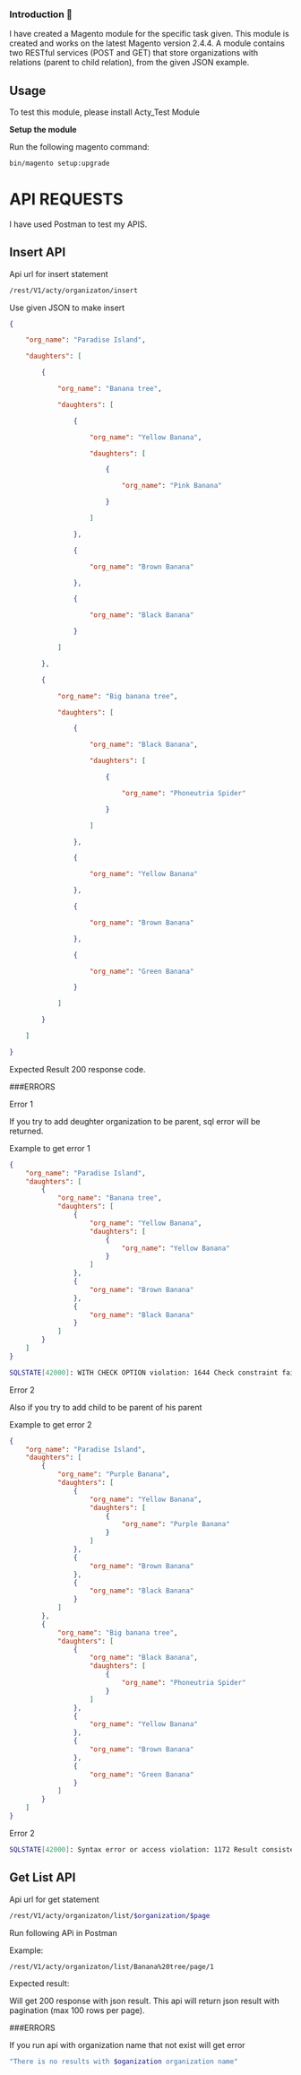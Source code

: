 ### Introduction 👋

I have created a Magento module for the specific task given. This module is created and works on the latest Magento version 2.4.4.
A module contains two  RESTful services (POST and GET) that store organizations with relations (parent to child relation), from the given JSON example.  

## Usage

To test this module, please install Acty_Test Module 

<b> Setup the module </b>

Run the following magento command: 

```bash
bin/magento setup:upgrade 
```
# API REQUESTS

I have used Postman to test my APIS.  

## Insert API 

Api url for insert statement

```bash
/rest/V1/acty/organizaton/insert 
```

Use given JSON to make insert

```json
{ 

    "org_name": "Paradise Island", 

    "daughters": [ 

        { 

            "org_name": "Banana tree", 

            "daughters": [ 

                { 

                    "org_name": "Yellow Banana", 

                    "daughters": [ 

                        { 

                            "org_name": "Pink Banana" 

                        } 

                    ] 

                }, 

                { 

                    "org_name": "Brown Banana" 

                }, 

                { 

                    "org_name": "Black Banana" 

                } 

            ] 

        }, 

        { 

            "org_name": "Big banana tree", 

            "daughters": [ 

                { 

                    "org_name": "Black Banana", 

                    "daughters": [ 

                        { 

                            "org_name": "Phoneutria Spider" 

                        } 

                    ] 

                }, 

                { 

                    "org_name": "Yellow Banana" 

                }, 

                { 

                    "org_name": "Brown Banana" 

                }, 

                { 

                    "org_name": "Green Banana" 

                } 

            ] 

        } 

    ] 

} 
```
Expected Result 200 response code. 

###ERRORS 

Error 1

If you try to add deughter organization to be parent, sql error will be returned. 

Example to get error 1
```json
{
    "org_name": "Paradise Island",
    "daughters": [
        {
            "org_name": "Banana tree",
            "daughters": [
                {
                    "org_name": "Yellow Banana",
                    "daughters": [
                        {
                            "org_name": "Yellow Banana"
                        }
                    ]
                },
                {
                    "org_name": "Brown Banana"
                },
                {
                    "org_name": "Black Banana"
                }
            ]
        }
    ]
}
```


```bash
SQLSTATE[42000]: WITH CHECK OPTION violation: 1644 Check constraint failed, same parent and child id
```

Error 2

Also if you try to add child to be parent of his parent 

Example to get error 2
```json
{
    "org_name": "Paradise Island",
    "daughters": [
        {
            "org_name": "Purple Banana",
            "daughters": [
                {
                    "org_name": "Yellow Banana",
                    "daughters": [
                        {
                            "org_name": "Purple Banana"
                        }
                    ]
                },
                {
                    "org_name": "Brown Banana"
                },
                {
                    "org_name": "Black Banana"
                }
            ]
        },
        {
            "org_name": "Big banana tree",
            "daughters": [
                {
                    "org_name": "Black Banana",
                    "daughters": [
                        {
                            "org_name": "Phoneutria Spider"
                        }
                    ]
                },
                {
                    "org_name": "Yellow Banana"
                },
                {
                    "org_name": "Brown Banana"
                },
                {
                    "org_name": "Green Banana"
                }
            ]
        }
    ]
}
```
Error 2
```bash
SQLSTATE[42000]: Syntax error or access violation: 1172 Result consisted of more than one row
```
## Get List API 

Api url for get statement


```bash
/rest/V1/acty/organizaton/list/$organization/$page
```

Run following APi in Postman 

Example:

```bash
/rest/V1/acty/organizaton/list/Banana%20tree/page/1
```
Expected result:
 
Will get 200 response with json result.
This api will return json result with pagination  (max 100 rows per page).

###ERRORS 

If you run api with  organization name that not exist will get error 

```bash
"There is no results with $oganization organization name"
```


